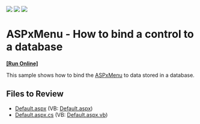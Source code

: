 <!-- default badges list -->
![](https://img.shields.io/endpoint?url=https://codecentral.devexpress.com/api/v1/VersionRange/128554833/13.1.4%2B)
[![](https://img.shields.io/badge/Open_in_DevExpress_Support_Center-FF7200?style=flat-square&logo=DevExpress&logoColor=white)](https://supportcenter.devexpress.com/ticket/details/E49)
[![](https://img.shields.io/badge/📖_How_to_use_DevExpress_Examples-e9f6fc?style=flat-square)](https://docs.devexpress.com/GeneralInformation/403183)
<!-- default badges end -->

# ASPxMenu - How to bind a control to a database
<!-- run online -->
**[[Run Online]](https://codecentral.devexpress.com/e49/)**
<!-- run online end -->

This sample shows how to bind the [ASPxMenu](https://docs.devexpress.com/AspNet/DevExpress.Web.ASPxMenu) to data stored in a database.

## Files to Review

* [Default.aspx](./CS/WebSite/Default.aspx) (VB: [Default.aspx](./VB/WebSite/Default.aspx))
* [Default.aspx.cs](./CS/WebSite/Default.aspx.cs) (VB: [Default.aspx.vb](./VB/WebSite/Default.aspx.vb))
